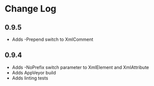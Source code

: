 # Change Log #

## 0.9.5 ##

* Adds -Prepend switch to XmlComment

## 0.9.4 ##

* Adds -NoPrefix switch parameter to XmlElement and XmlAttribute
* Adds AppVeyor build
* Adds linting tests
